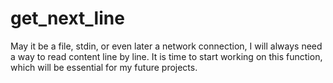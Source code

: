 # get_next_line

May it be a file, stdin, or even later a network connection, I will always need a way to read content line by line. It is time to start working on this function, which will be essential for my future projects.
